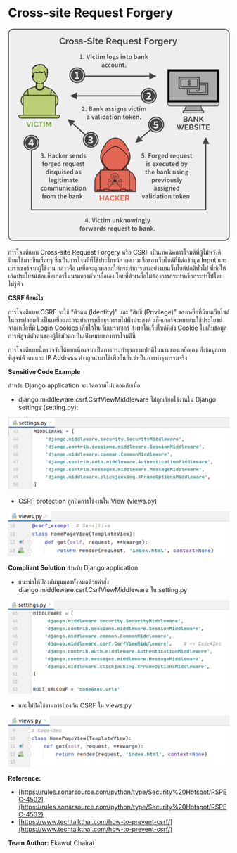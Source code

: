 # Cross-site Request Forgery

![](img/csrf_1.png)

การโจมตีแบบ Cross-site Request Forgery หรือ CSRF เป็นเทคนิคการโจมตีที่ผู้ไม่หวังดีนิยมใช้มากขึ้นเรื่อยๆ ซึ่งเป็นการโจมตีที่ใช้ประโยชน์จากความเชื่อของเว็บไซต์ที่มีต่อข้อมูล Input และเบราเซอร์จากผู้ใช้งาน กล่าวคือ เหยื่อจะถูกหลอกให้กระทำการบางอย่างบนเว็บไซต์ปกติทั่วไป ที่ก่อให้เกิดประโยชน์ต่อแฮ็คเกอร์ในนามของตัวเหยื่อเอง โดยที่ตัวเหยื่อไม่ต้องการกระทำหรือกระทำไปโดยไม่รู้ตัว

**CSRF คืออะไร**

การโจมตีแบบ CSRF จะใช้ “ตัวตน (Identity)” และ “สิทธิ์ (Privilege)” ของเหยื่อที่มีบนเว็บไซต์ ในการปลอมตัวเป็นเหยื่อและกระทำการหรือธุรกรรมไม่พึงประสงค์ แฮ็คเกอร์จะพยายามใช้ประโยชน์จากเหยื่อที่มี Login Cookies เก็บไว้ในเว็บเบราเซอร์ ส่งผลให้เว็บไซต์ที่ส่ง Cookie ไปเก็บข้อมูลการพิสูจน์ตัวตนของผู้ใช้มักตกเป็นเป้าหมายของการโจมตีนี้

การโจมตีแบบนี้ตรวจจับได้ยากเนื่องจากเป็นการกระทำธุรกรรมปกติในนามของเหยื่อเอง ทั้งข้อมูลการพิสูจน์ตัวตนและ IP  Address ต่างถูกนำมาใช้เพื่อยืนยันว่าเป็นการทำธุรกรรมจริง

**Sensitive Code Example**

สำหรับ Django application จะเกิดความไม่ปลอดภัยเมื่อ

* django.middleware.csrf.CsrfViewMiddleware ไม่ถูกเรียกใช้งานใน Django settings (setting.py):

![](img/csrf_2.png)

* CSRF protection ถูกปิดการใช้งานใน View (views.py)

![](img/csrf_3.png)

**Compliant Solution**
สำหรับ Django application

* แนะนำให้ป้องกันมุมมองทั้งหมดด้วยคำสั่ง django.middleware.csrf.CsrfViewMiddleware ใน setting.py

![](img/csrf_4.png)

* และไม่ปิดใช้งานการป้องกัน CSRF ใน views.py

![](img/csrf_5.png)

**Reference:**
* [https://rules.sonarsource.com/python/type/Security%20Hotspot/RSPEC-4502](https://rules.sonarsource.com/python/type/Security%20Hotspot/RSPEC-4502)
* [https://www.techtalkthai.com/how-to-prevent-csrf/](https://www.techtalkthai.com/how-to-prevent-csrf/)

**Team Author:** 
Ekawut Chairat
